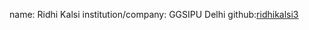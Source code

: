 name: Ridhi Kalsi
institution/company: GGSIPU Delhi
github:[ridhikalsi3](https://github.com/ridhikalsi3)